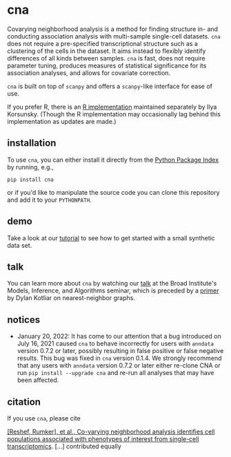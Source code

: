 # cna
Covarying neighborhood analysis is a method for finding structure in- and conducting association analysis with multi-sample single-cell datasets. `cna` does not require a pre-specified transcriptional structure such as a clustering of the cells in the dataset. It aims instead to flexibly identify differences of all kinds between samples. `cna` is fast, does not require parameter tuning, produces measures of statistical significance for its association analyses, and allows for covariate correction.

`cna` is built on top of `scanpy` and offers a `scanpy`-like interface for ease of use.

If you prefer R, there is an [R implementation](https://github.com/korsunskylab/rcna) maintained separately by Ilya Korsunsky. (Though the R implementation may occasionally lag behind this implementation as updates are made.)

## installation
To use `cna`, you can either install it directly from the [Python Package Index](https://pypi.org/) by running, e.g.,

`pip install cna`

or if you'd like to manipulate the source code you can clone this repository and add it to your `PYTHONPATH`.

## demo
Take a look at our [tutorial](https://nbviewer.jupyter.org/github/yakirr/cna/blob/master/demo/demo.ipynb) to see how to get started with a small synthetic data set.

## talk
You can learn more about `cna` by watching our [talk](https://youtu.be/FlFYa79D4dc?t=2405) at the Broad Institute's Models, Inference, and Algorithms seminar, which is preceded by a [primer](https://youtu.be/FlFYa79D4dc) by Dylan Kotliar on nearest-neighbor graphs.

## notices
* January 20, 2022:  It has come to our attention that a bug introduced on July 16, 2021 caused `cna` to behave incorrectly for users with `anndata` version 0.7.2 or later, possibly resulting in false positive or false negative results. This bug was fixed in `cna` version 0.1.4. We strongly recommend that any users with `anndata` version 0.7.2 or later either re-clone CNA or run `pip install --upgrade cna` and re-run all analyses that may have been affected.

## citation
If you use `cna`, please cite

[\[Reshef, Rumker\], et al., Co-varying neighborhood analysis identifies cell populations associated with phenotypes of interest from single-cell transcriptomics](https://www.nature.com/articles/s41587-021-01066-4). \[...\] contributed equally
